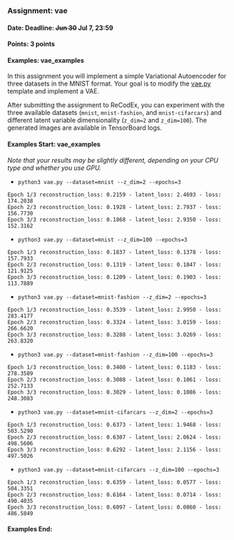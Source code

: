 ### Assignment: vae
#### Date: Deadline: ~~Jun 30~~ Jul 7, 23:59
#### Points: 3 points
#### Examples: vae_examples

In this assignment you will implement a simple Variational Autoencoder
for three datasets in the MNIST format. Your goal is to modify the
[vae.py](https://github.com/ufal/npfl114/tree/past-2021/labs/12/vae.py)
template and implement a VAE.

After submitting the assignment to ReCodEx, you can experiment with the three
available datasets (`mnist`, `mnist-fashion`, and `mnist-cifarcars`) and
different latent variable dimensionality (`z_dim=2` and `z_dim=100`).
The generated images are available in TensorBoard logs.

#### Examples Start: vae_examples
_Note that your results may be slightly different, depending on your CPU type and whether you use GPU._
- `python3 vae.py --dataset=mnist --z_dim=2 --epochs=3`
```
Epoch 1/3 reconstruction_loss: 0.2159 - latent_loss: 2.4693 - loss: 174.2038
Epoch 2/3 reconstruction_loss: 0.1928 - latent_loss: 2.7937 - loss: 156.7730
Epoch 3/3 reconstruction_loss: 0.1868 - latent_loss: 2.9350 - loss: 152.3162
```
- `python3 vae.py --dataset=mnist --z_dim=100 --epochs=3`
```
Epoch 1/3 reconstruction_loss: 0.1837 - latent_loss: 0.1378 - loss: 157.7933
Epoch 2/3 reconstruction_loss: 0.1319 - latent_loss: 0.1847 - loss: 121.9125
Epoch 3/3 reconstruction_loss: 0.1209 - latent_loss: 0.1903 - loss: 113.7889
```
- `python3 vae.py --dataset=mnist-fashion --z_dim=2 --epochs=3`
```
Epoch 1/3 reconstruction_loss: 0.3539 - latent_loss: 2.9950 - loss: 283.4177
Epoch 2/3 reconstruction_loss: 0.3324 - latent_loss: 3.0159 - loss: 266.6620
Epoch 3/3 reconstruction_loss: 0.3288 - latent_loss: 3.0269 - loss: 263.8320
```
- `python3 vae.py --dataset=mnist-fashion --z_dim=100 --epochs=3`
```
Epoch 1/3 reconstruction_loss: 0.3400 - latent_loss: 0.1183 - loss: 278.3589
Epoch 2/3 reconstruction_loss: 0.3088 - latent_loss: 0.1061 - loss: 252.7133
Epoch 3/3 reconstruction_loss: 0.3029 - latent_loss: 0.1086 - loss: 248.3083
```
- `python3 vae.py --dataset=mnist-cifarcars --z_dim=2 --epochs=3`
```
Epoch 1/3 reconstruction_loss: 0.6373 - latent_loss: 1.9468 - loss: 503.5290
Epoch 2/3 reconstruction_loss: 0.6307 - latent_loss: 2.0624 - loss: 498.5606
Epoch 3/3 reconstruction_loss: 0.6292 - latent_loss: 2.1156 - loss: 497.5026
```
- `python3 vae.py --dataset=mnist-cifarcars --z_dim=100 --epochs=3`
```
Epoch 1/3 reconstruction_loss: 0.6359 - latent_loss: 0.0577 - loss: 504.3351
Epoch 2/3 reconstruction_loss: 0.6164 - latent_loss: 0.0714 - loss: 490.4035
Epoch 3/3 reconstruction_loss: 0.6097 - latent_loss: 0.0860 - loss: 486.5849
```
#### Examples End:
